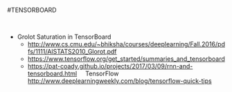 #TENSORBOARD

 
* Grolot Saturation in TensorBoard
  * http://www.cs.cmu.edu/~bhiksha/courses/deeplearning/Fall.2016/pdfs/1111/AISTATS2010_Glorot.pdf
  * https://www.tensorflow.org/get_started/summaries_and_tensorboard
  * https://pat-coady.github.io/projects/2017/03/09/rnn-and-tensorboard.html
 
 
TensorFlow
http://www.deeplearningweekly.com/blog/tensorflow-quick-tips
